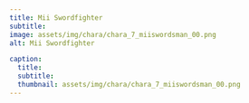 ```yaml
---
title: Mii Swordfighter
subtitle: 
image: assets/img/chara/chara_7_miiswordsman_00.png
alt: Mii Swordfighter

caption:
  title:
  subtitle: 
  thumbnail: assets/img/chara/chara_7_miiswordsman_00.png
---
```

